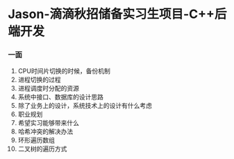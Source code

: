 # Jason-滴滴秋招储备实习生项目-C++后端开发

### 一面

1. CPU时间片切换的时候，备份机制
2. 进程切换的过程
3. 进程调度时分配的资源
4. 系统中接口、数据库的设计思路
5. 除了业务上的设计，系统技术上的设计有什么考虑
6. 职业规划
7. 希望实习能够带来什么
8. 哈希冲突的解决办法
9. 环形遍历数组
10. 二叉树的遍历方式

